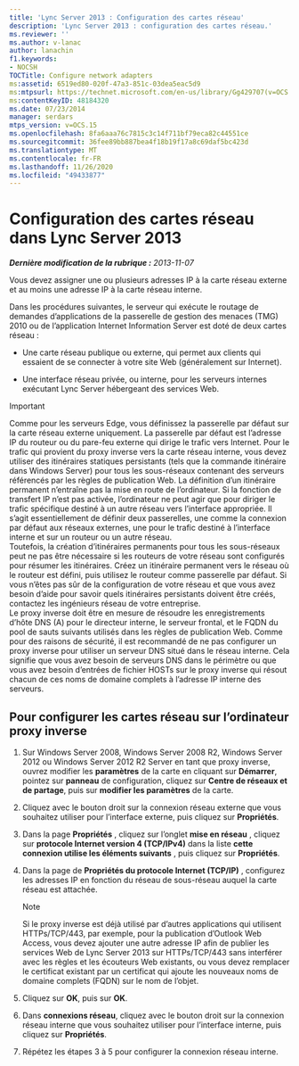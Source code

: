 ```yaml
---
title: 'Lync Server 2013 : Configuration des cartes réseau'
description: 'Lync Server 2013 : configuration des cartes réseau.'
ms.reviewer: ''
ms.author: v-lanac
author: lanachin
f1.keywords:
- NOCSH
TOCTitle: Configure network adapters
ms:assetid: 6519ed80-020f-47a3-851c-03dea5eac5d9
ms:mtpsurl: https://technet.microsoft.com/en-us/library/Gg429707(v=OCS.15)
ms:contentKeyID: 48184320
ms.date: 07/23/2014
manager: serdars
mtps_version: v=OCS.15
ms.openlocfilehash: 8fa6aaa76c7815c3c14f711bf79eca82c44551ce
ms.sourcegitcommit: 36fee89bb887bea4f18b19f17a8c69daf5bc423d
ms.translationtype: MT
ms.contentlocale: fr-FR
ms.lasthandoff: 11/26/2020
ms.locfileid: "49433877"
---
```

# <a name="configure-network-adapters-in-lync-server-2013"></a>Configuration des cartes réseau dans Lync Server 2013

<div data-xmlns="http://www.w3.org/1999/xhtml">

<div class="topic" data-xmlns="http://www.w3.org/1999/xhtml" data-msxsl="urn:schemas-microsoft-com:xslt" data-cs="https://msdn.microsoft.com/">

<div data-asp="https://msdn2.microsoft.com/asp">



</div>

<div id="mainSection">

<div id="mainBody">

<span> </span>

_**Dernière modification de la rubrique :** 2013-11-07_

Vous devez assigner une ou plusieurs adresses IP à la carte réseau externe et au moins une adresse IP à la carte réseau interne.

Dans les procédures suivantes, le serveur qui exécute le routage de demandes d’applications de la passerelle de gestion des menaces (TMG) 2010 ou de l’application Internet Information Server est doté de deux cartes réseau :

  - Une carte réseau publique ou externe, qui permet aux clients qui essaient de se connecter à votre site Web (généralement sur Internet).

  - Une interface réseau privée, ou interne, pour les serveurs internes exécutant Lync Server hébergeant des services Web.

<div>


> [!IMPORTANT]  
> Comme pour les serveurs Edge, vous définissez la passerelle par défaut sur la carte réseau externe uniquement. La passerelle par défaut est l’adresse IP du routeur ou du pare-feu externe qui dirige le trafic vers Internet. Pour le trafic qui provient du proxy inverse vers la carte réseau interne, vous devez utiliser des itinéraires statiques persistants (tels que la commande itinéraire dans Windows Server) pour tous les sous-réseaux contenant des serveurs référencés par les règles de publication Web. La définition d’un itinéraire permanent n’entraîne pas la mise en route de l’ordinateur. Si la fonction de transfert IP n’est pas activée, l’ordinateur ne peut agir que pour diriger le trafic spécifique destiné à un autre réseau vers l’interface appropriée. Il s’agit essentiellement de définir deux passerelles, une comme la connexion par défaut aux réseaux externes, une pour le trafic destiné à l’interface interne et sur un routeur ou un autre réseau.<BR>Toutefois, la création d’itinéraires permanents pour tous les sous-réseaux peut ne pas être nécessaire si les routeurs de votre réseau sont configurés pour résumer les itinéraires. Créez un itinéraire permanent vers le réseau où le routeur est défini, puis utilisez le routeur comme passerelle par défaut. Si vous n’êtes pas sûr de la configuration de votre réseau et que vous avez besoin d’aide pour savoir quels itinéraires persistants doivent être créés, contactez les ingénieurs réseau de votre entreprise.<BR>Le proxy inverse doit être en mesure de résoudre les enregistrements d’hôte DNS (A) pour le directeur interne, le serveur frontal, et le FQDN du pool de sauts suivants utilisés dans les règles de publication Web. Comme pour des raisons de sécurité, il est recommandé de ne pas configurer un proxy inverse pour utiliser un serveur DNS situé dans le réseau interne. Cela signifie que vous avez besoin de serveurs DNS dans le périmètre ou que vous avez besoin d’entrées de fichier HOSTs sur le proxy inverse qui résout chacun de ces noms de domaine complets à l’adresse IP interne des serveurs.



</div>

<div>

## <a name="to-configure-the-network-adapter-cards-on-the-reverse-proxy-computer"></a>Pour configurer les cartes réseau sur l’ordinateur proxy inverse

1.  Sur Windows Server 2008, Windows Server 2008 R2, Windows Server 2012 ou Windows Server 2012 R2 Server en tant que proxy inverse, ouvrez modifier les **paramètres** de la carte en cliquant sur **Démarrer**, pointez sur **panneau** de configuration, cliquez sur **Centre de réseaux et de partage**, puis sur **modifier les paramètres** de la carte.

2.  Cliquez avec le bouton droit sur la connexion réseau externe que vous souhaitez utiliser pour l’interface externe, puis cliquez sur **Propriétés**.

3.  Dans la page **Propriétés** , cliquez sur l’onglet **mise en réseau** , cliquez sur **protocole Internet version 4 (TCP/IPv4)** dans la liste **cette connexion utilise les éléments suivants** , puis cliquez sur **Propriétés**.

4.  Dans la page de **Propriétés du protocole Internet (TCP/IP)** , configurez les adresses IP en fonction du réseau de sous-réseau auquel la carte réseau est attachée.
    
    <div>
    

    > [!NOTE]  
    > Si le proxy inverse est déjà utilisé par d’autres applications qui utilisent HTTPs/TCP/443, par exemple, pour la publication d’Outlook Web Access, vous devez ajouter une autre adresse IP afin de publier les services Web de Lync Server 2013 sur HTTPs/TCP/443 sans interférer avec les règles et les écouteurs Web existants, ou vous devez remplacer le certificat existant par un certificat qui ajoute les nouveaux noms de domaine complets (FQDN) sur le nom de l’objet.

    
    </div>

5.  Cliquez sur **OK**, puis sur **OK**.

6.  Dans **connexions réseau**, cliquez avec le bouton droit sur la connexion réseau interne que vous souhaitez utiliser pour l’interface interne, puis cliquez sur **Propriétés**.

7.  Répétez les étapes 3 à 5 pour configurer la connexion réseau interne.

</div>

</div>

<span> </span>

</div>

</div>

</div>

